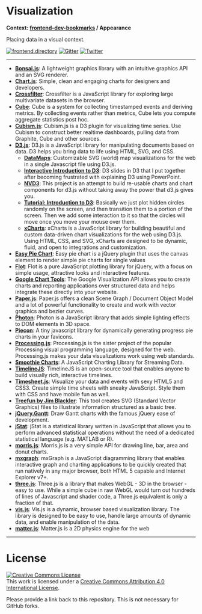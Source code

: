 # Visualization

**Context: [frontend-dev-bookmarks](../README.md) / Appearance**

Placing data in a visual context.

[![frontend.directory](https://img.shields.io/badge/frontend-directory-blue.svg?style=flat-square)](http://frontend.directory/)
[![Gitter](https://img.shields.io/gitter/room/dypsilon/frontend-dev-bookmarks.svg?style=flat-square&maxAge=2592000)](https://gitter.im/dypsilon/frontend-dev-bookmarks)
[![Twitter](https://img.shields.io/badge/follow-twitter-55acee.svg?style=flat-square)](https://twitter.com/FrontendDir)

-----------------------------------------
+ **[Bonsai.js](http://bonsaijs.org/)**: A lightweight graphics library with an intuitive graphics API and an SVG renderer.
+ **[Chart.js](http://www.chartjs.org/)**: Simple, clean and engaging charts for designers and developers.
+ **[Crossfilter](http://square.github.io/crossfilter/)**: Crossfilter is a JavaScript library for exploring large multivariate datasets in the browser.
+ **[Cube](http://square.github.io/cube/)**: Cube is a system for collecting timestamped events and deriving metrics. By collecting events rather than metrics, Cube lets you compute aggregate statistics post hoc.
+ **[Cubism.js](http://square.github.io/cubism/)**: Cubism.js is a D3 plugin for visualizing time series. Use Cubism to construct better realtime dashboards, pulling data from Graphite, Cube and other sources.
+ **[D3.js](https://d3js.org/)**: D3.js is a JavaScript library for manipulating documents based on data. D3 helps you bring data to life using HTML, SVG, and CSS.
    + **[DataMaps](http://datamaps.github.io/)**: Customizable SVG (world) map visualizations for the web in a single Javascript file using D3.js.
    + **[Interactive Introduction to D3](http://vadim.ogievetsky.com/IntroD3/)**: D3 slides in D3 that I put together after becoming frustrated with explaining D3 using PowerPoint.
    + **[NVD3](http://nvd3.org/)**: This project is an attempt to build re-usable charts and chart components for d3.js without taking away the power that d3.js gives you.
    + **[Tutorial: Introduction to D3](http://www.janwillemtulp.com/2011/03/20/tutorial-introduction-to-d3/)**: Basically we just plot hidden circles randomly on the screen, and then transition them to a portion of the screen. Then we add some interaction to it so that the circles will move once you move your mouse over them.
    + **[xCharts](http://tenxer.github.io/xcharts/)**: xCharts is a JavaScript library for building beautiful and custom data-driven chart visualizations for the web using D3.js. Using HTML, CSS, and SVG, xCharts are designed to be dynamic, fluid, and open to integrations and customization.
+ **[Easy Pie Chart](http://rendro.github.io/easy-pie-chart/)**: Easy pie chart is a jQuery plugin that uses the canvas element to render simple pie charts for single values
+ **[Flot](http://www.flotcharts.org/)**: Flot is a pure JavaScript plotting library for jQuery, with a focus on simple usage, attractive looks and interactive features.
+ **[Google Chart Tools](https://developers.google.com/chart/)**: The Google Visualization API allows you to create charts and reporting applications over structured data and helps integrate these directly into your website.
+ **[Paper.js](http://paperjs.org)**: Paper.js offers a clean Scene Graph / Document Object Model and a lot of powerful functionality to create and work with vector graphics and bezier curves.
+ **[Photon](http://photon.attasi.com/)**: Photon is a JavaScript library that adds simple lighting effects to DOM elements in 3D space.
+ **[Piecon](http://lipka.github.io/piecon/)**: A tiny javascript library for dynamically generating progress pie charts in your favicons.
+ **[Processing.js](http://berniesumption.com/software/animator/)**: Processing.js is the sister project of the popular Processing visual programming language, designed for the web. Processing.js makes your data visualizations work using web standards.
+ **[Smoothie Charts](http://smoothiecharts.org/)**: A JavaScript Charting Library for Streaming Data.
+ **[TimelineJS](http://timeline.knightlab.com/)**: TimelineJS is an open-source tool that enables anyone to build visually rich, interactive timelines.
+ **[Timesheet.js](http://sbstjn.github.io/timesheet.js/)**: Visualize your data and events with sexy HTML5 and CSS3. Create simple time sheets with sneaky JavaScript. Style them with CSS and have mobile fun as well.
+ **[Treefun by Jim Blackler](https://github.com/jimblackler/treefun)**: This tool creates SVG (Standard Vector Graphics) files to illustrate information structured as a basic tree.
+ **[jQuery.Gantt](http://taitems.github.io/jQuery.Gantt/)**: Draw Gantt charts with the famous jQuery ease of development.
+ **[jStat](http://jstat.github.io/)**: jStat is a statistical library written in JavaScript that allows you to perform advanced statistical operations without the need of a dedicated statistical language (e.g. MATLAB or R).
+ **[morris.js](http://morrisjs.github.io/morris.js/)**: Morris.js is a very simple API for drawing line, bar, area and donut charts.
+ **[mxgraph](http://jgraph.github.io/mxgraph/)**: mxGraph is a JavaScript diagramming library that enables interactive graph and charting applications to be quickly created that run natively in any major browser, both HTML 5 capable and Internet Explorer v7+.
+ **[three.js](http://threejs.org/)**: Three.js is a library that makes WebGL - 3D in the browser - easy to use. While a simple cube in raw WebGL would turn out hundreds of lines of Javascript and shader code, a Three.js equivalent is only a fraction of that.
+ **[vis.js](http://visjs.org/)**: Vis.js is a dynamic, browser based visualization library. The library is designed to be easy to use, handle large amounts of dynamic data, and enable manipulation of the data.
+ **[matter.js](http://brm.io/matter-js/)**: Matter.js is a 2D physics engine for the web


------------------

# License

<a rel="license" href="http://creativecommons.org/licenses/by/4.0/"><img alt="Creative Commons License" style="border-width:0" src="https://i.creativecommons.org/l/by/4.0/88x31.png" /></a><br />This work is licensed under a <a rel="license" href="http://creativecommons.org/licenses/by/4.0/">Creative Commons Attribution 4.0 International License</a>.

Please provide a link back to this repository. This is not necessary for GitHub forks.
